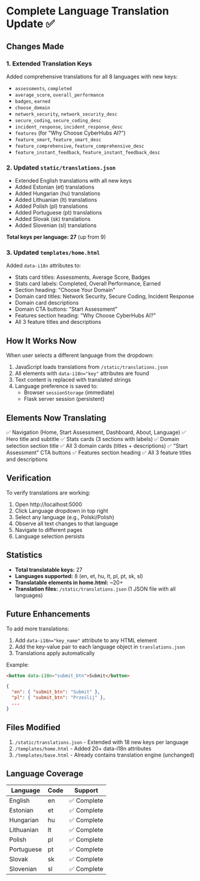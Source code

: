 # Complete Language Translation Update ✅

## Changes Made

### 1. **Extended Translation Keys** 
Added comprehensive translations for all 8 languages with new keys:
- `assessments`, `completed`
- `average_score`, `overall_performance`  
- `badges`, `earned`
- `choose_domain`
- `network_security`, `network_security_desc`
- `secure_coding`, `secure_coding_desc`
- `incident_response`, `incident_response_desc`
- `features` (for "Why Choose CyberHubs AI?")
- `feature_smart`, `feature_smart_desc`
- `feature_comprehensive`, `feature_comprehensive_desc`
- `feature_instant_feedback`, `feature_instant_feedback_desc`

### 2. **Updated `static/translations.json`**
- Extended English translations with all new keys
- Added Estonian (et) translations
- Added Hungarian (hu) translations
- Added Lithuanian (lt) translations
- Added Polish (pl) translations
- Added Portuguese (pt) translations
- Added Slovak (sk) translations
- Added Slovenian (sl) translations

**Total keys per language: 27** (up from 9)

### 3. **Updated `templates/home.html`**
Added `data-i18n` attributes to:
- Stats card titles: Assessments, Average Score, Badges
- Stats card labels: Completed, Overall Performance, Earned
- Section heading: "Choose Your Domain"
- Domain card titles: Network Security, Secure Coding, Incident Response
- Domain card descriptions
- Domain CTA buttons: "Start Assessment"
- Features section heading: "Why Choose CyberHubs AI?"
- All 3 feature titles and descriptions

## How It Works Now

When user selects a different language from the dropdown:
1. JavaScript loads translations from `/static/translations.json`
2. All elements with `data-i18n="key"` attributes are found
3. Text content is replaced with translated strings
4. Language preference is saved to:
   - Browser `sessionStorage` (immediate)
   - Flask server session (persistent)

## Elements Now Translating

✅ Navigation (Home, Start Assessment, Dashboard, About, Language)
✅ Hero title and subtitle
✅ Stats cards (3 sections with labels)
✅ Domain selection section title
✅ All 3 domain cards (titles + descriptions)
✅ "Start Assessment" CTA buttons
✅ Features section heading
✅ All 3 feature titles and descriptions

## Verification

To verify translations are working:
1. Open http://localhost:5000
2. Click Language dropdown in top right
3. Select any language (e.g., Polski/Polish)
4. Observe all text changes to that language
5. Navigate to different pages
6. Language selection persists

## Statistics

- **Total translatable keys:** 27
- **Languages supported:** 8 (en, et, hu, lt, pl, pt, sk, sl)
- **Translatable elements in home.html:** ~20+
- **Translation files:** `/static/translations.json` (1 JSON file with all languages)

## Future Enhancements

To add more translations:
1. Add `data-i18n="key_name"` attribute to any HTML element
2. Add the key-value pair to each language object in `translations.json`
3. Translations apply automatically

Example:
```html
<button data-i18n="submit_btn">Submit</button>
```

```json
{
  "en": { "submit_btn": "Submit" },
  "pl": { "submit_btn": "Prześlij" },
  ...
}
```

## Files Modified

1. `/static/translations.json` - Extended with 18 new keys per language
2. `/templates/home.html` - Added 20+ data-i18n attributes
3. `/templates/base.html` - Already contains translation engine (unchanged)

## Language Coverage

| Language | Code | Support |
|----------|------|---------|
| English | en | ✅ Complete |
| Estonian | et | ✅ Complete |
| Hungarian | hu | ✅ Complete |
| Lithuanian | lt | ✅ Complete |
| Polish | pl | ✅ Complete |
| Portuguese | pt | ✅ Complete |
| Slovak | sk | ✅ Complete |
| Slovenian | sl | ✅ Complete |
